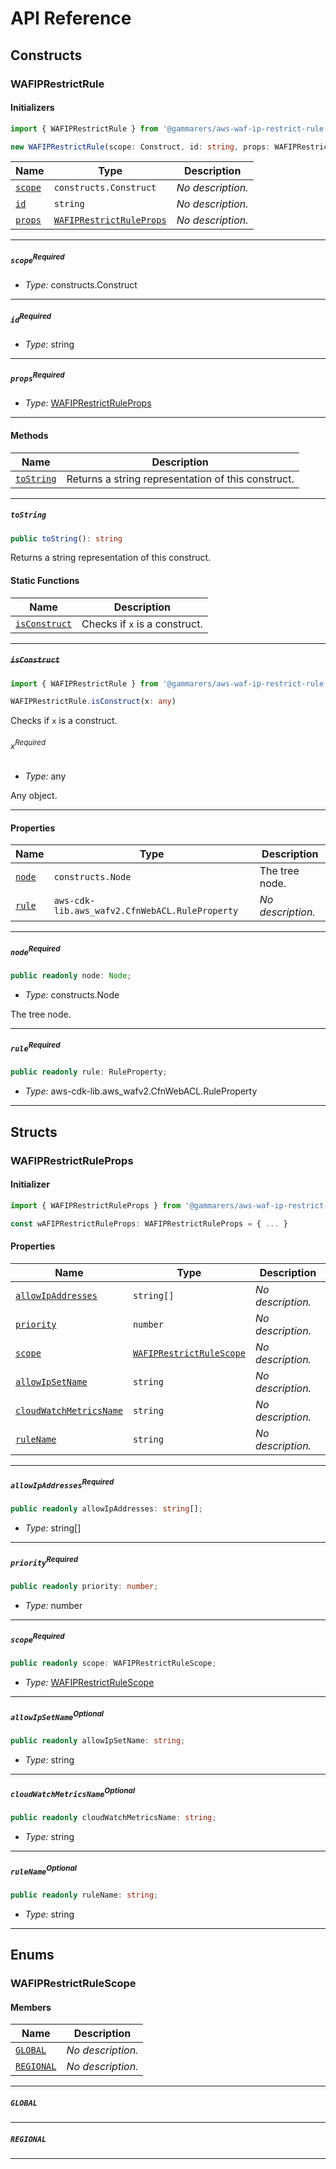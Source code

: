 # API Reference <a name="API Reference" id="api-reference"></a>

## Constructs <a name="Constructs" id="Constructs"></a>

### WAFIPRestrictRule <a name="WAFIPRestrictRule" id="@gammarers/aws-waf-ip-restrict-rule.WAFIPRestrictRule"></a>

#### Initializers <a name="Initializers" id="@gammarers/aws-waf-ip-restrict-rule.WAFIPRestrictRule.Initializer"></a>

```typescript
import { WAFIPRestrictRule } from '@gammarers/aws-waf-ip-restrict-rule'

new WAFIPRestrictRule(scope: Construct, id: string, props: WAFIPRestrictRuleProps)
```

| **Name** | **Type** | **Description** |
| --- | --- | --- |
| <code><a href="#@gammarers/aws-waf-ip-restrict-rule.WAFIPRestrictRule.Initializer.parameter.scope">scope</a></code> | <code>constructs.Construct</code> | *No description.* |
| <code><a href="#@gammarers/aws-waf-ip-restrict-rule.WAFIPRestrictRule.Initializer.parameter.id">id</a></code> | <code>string</code> | *No description.* |
| <code><a href="#@gammarers/aws-waf-ip-restrict-rule.WAFIPRestrictRule.Initializer.parameter.props">props</a></code> | <code><a href="#@gammarers/aws-waf-ip-restrict-rule.WAFIPRestrictRuleProps">WAFIPRestrictRuleProps</a></code> | *No description.* |

---

##### `scope`<sup>Required</sup> <a name="scope" id="@gammarers/aws-waf-ip-restrict-rule.WAFIPRestrictRule.Initializer.parameter.scope"></a>

- *Type:* constructs.Construct

---

##### `id`<sup>Required</sup> <a name="id" id="@gammarers/aws-waf-ip-restrict-rule.WAFIPRestrictRule.Initializer.parameter.id"></a>

- *Type:* string

---

##### `props`<sup>Required</sup> <a name="props" id="@gammarers/aws-waf-ip-restrict-rule.WAFIPRestrictRule.Initializer.parameter.props"></a>

- *Type:* <a href="#@gammarers/aws-waf-ip-restrict-rule.WAFIPRestrictRuleProps">WAFIPRestrictRuleProps</a>

---

#### Methods <a name="Methods" id="Methods"></a>

| **Name** | **Description** |
| --- | --- |
| <code><a href="#@gammarers/aws-waf-ip-restrict-rule.WAFIPRestrictRule.toString">toString</a></code> | Returns a string representation of this construct. |

---

##### `toString` <a name="toString" id="@gammarers/aws-waf-ip-restrict-rule.WAFIPRestrictRule.toString"></a>

```typescript
public toString(): string
```

Returns a string representation of this construct.

#### Static Functions <a name="Static Functions" id="Static Functions"></a>

| **Name** | **Description** |
| --- | --- |
| <code><a href="#@gammarers/aws-waf-ip-restrict-rule.WAFIPRestrictRule.isConstruct">isConstruct</a></code> | Checks if `x` is a construct. |

---

##### ~~`isConstruct`~~ <a name="isConstruct" id="@gammarers/aws-waf-ip-restrict-rule.WAFIPRestrictRule.isConstruct"></a>

```typescript
import { WAFIPRestrictRule } from '@gammarers/aws-waf-ip-restrict-rule'

WAFIPRestrictRule.isConstruct(x: any)
```

Checks if `x` is a construct.

###### `x`<sup>Required</sup> <a name="x" id="@gammarers/aws-waf-ip-restrict-rule.WAFIPRestrictRule.isConstruct.parameter.x"></a>

- *Type:* any

Any object.

---

#### Properties <a name="Properties" id="Properties"></a>

| **Name** | **Type** | **Description** |
| --- | --- | --- |
| <code><a href="#@gammarers/aws-waf-ip-restrict-rule.WAFIPRestrictRule.property.node">node</a></code> | <code>constructs.Node</code> | The tree node. |
| <code><a href="#@gammarers/aws-waf-ip-restrict-rule.WAFIPRestrictRule.property.rule">rule</a></code> | <code>aws-cdk-lib.aws_wafv2.CfnWebACL.RuleProperty</code> | *No description.* |

---

##### `node`<sup>Required</sup> <a name="node" id="@gammarers/aws-waf-ip-restrict-rule.WAFIPRestrictRule.property.node"></a>

```typescript
public readonly node: Node;
```

- *Type:* constructs.Node

The tree node.

---

##### `rule`<sup>Required</sup> <a name="rule" id="@gammarers/aws-waf-ip-restrict-rule.WAFIPRestrictRule.property.rule"></a>

```typescript
public readonly rule: RuleProperty;
```

- *Type:* aws-cdk-lib.aws_wafv2.CfnWebACL.RuleProperty

---


## Structs <a name="Structs" id="Structs"></a>

### WAFIPRestrictRuleProps <a name="WAFIPRestrictRuleProps" id="@gammarers/aws-waf-ip-restrict-rule.WAFIPRestrictRuleProps"></a>

#### Initializer <a name="Initializer" id="@gammarers/aws-waf-ip-restrict-rule.WAFIPRestrictRuleProps.Initializer"></a>

```typescript
import { WAFIPRestrictRuleProps } from '@gammarers/aws-waf-ip-restrict-rule'

const wAFIPRestrictRuleProps: WAFIPRestrictRuleProps = { ... }
```

#### Properties <a name="Properties" id="Properties"></a>

| **Name** | **Type** | **Description** |
| --- | --- | --- |
| <code><a href="#@gammarers/aws-waf-ip-restrict-rule.WAFIPRestrictRuleProps.property.allowIpAddresses">allowIpAddresses</a></code> | <code>string[]</code> | *No description.* |
| <code><a href="#@gammarers/aws-waf-ip-restrict-rule.WAFIPRestrictRuleProps.property.priority">priority</a></code> | <code>number</code> | *No description.* |
| <code><a href="#@gammarers/aws-waf-ip-restrict-rule.WAFIPRestrictRuleProps.property.scope">scope</a></code> | <code><a href="#@gammarers/aws-waf-ip-restrict-rule.WAFIPRestrictRuleScope">WAFIPRestrictRuleScope</a></code> | *No description.* |
| <code><a href="#@gammarers/aws-waf-ip-restrict-rule.WAFIPRestrictRuleProps.property.allowIpSetName">allowIpSetName</a></code> | <code>string</code> | *No description.* |
| <code><a href="#@gammarers/aws-waf-ip-restrict-rule.WAFIPRestrictRuleProps.property.cloudWatchMetricsName">cloudWatchMetricsName</a></code> | <code>string</code> | *No description.* |
| <code><a href="#@gammarers/aws-waf-ip-restrict-rule.WAFIPRestrictRuleProps.property.ruleName">ruleName</a></code> | <code>string</code> | *No description.* |

---

##### `allowIpAddresses`<sup>Required</sup> <a name="allowIpAddresses" id="@gammarers/aws-waf-ip-restrict-rule.WAFIPRestrictRuleProps.property.allowIpAddresses"></a>

```typescript
public readonly allowIpAddresses: string[];
```

- *Type:* string[]

---

##### `priority`<sup>Required</sup> <a name="priority" id="@gammarers/aws-waf-ip-restrict-rule.WAFIPRestrictRuleProps.property.priority"></a>

```typescript
public readonly priority: number;
```

- *Type:* number

---

##### `scope`<sup>Required</sup> <a name="scope" id="@gammarers/aws-waf-ip-restrict-rule.WAFIPRestrictRuleProps.property.scope"></a>

```typescript
public readonly scope: WAFIPRestrictRuleScope;
```

- *Type:* <a href="#@gammarers/aws-waf-ip-restrict-rule.WAFIPRestrictRuleScope">WAFIPRestrictRuleScope</a>

---

##### `allowIpSetName`<sup>Optional</sup> <a name="allowIpSetName" id="@gammarers/aws-waf-ip-restrict-rule.WAFIPRestrictRuleProps.property.allowIpSetName"></a>

```typescript
public readonly allowIpSetName: string;
```

- *Type:* string

---

##### `cloudWatchMetricsName`<sup>Optional</sup> <a name="cloudWatchMetricsName" id="@gammarers/aws-waf-ip-restrict-rule.WAFIPRestrictRuleProps.property.cloudWatchMetricsName"></a>

```typescript
public readonly cloudWatchMetricsName: string;
```

- *Type:* string

---

##### `ruleName`<sup>Optional</sup> <a name="ruleName" id="@gammarers/aws-waf-ip-restrict-rule.WAFIPRestrictRuleProps.property.ruleName"></a>

```typescript
public readonly ruleName: string;
```

- *Type:* string

---



## Enums <a name="Enums" id="Enums"></a>

### WAFIPRestrictRuleScope <a name="WAFIPRestrictRuleScope" id="@gammarers/aws-waf-ip-restrict-rule.WAFIPRestrictRuleScope"></a>

#### Members <a name="Members" id="Members"></a>

| **Name** | **Description** |
| --- | --- |
| <code><a href="#@gammarers/aws-waf-ip-restrict-rule.WAFIPRestrictRuleScope.GLOBAL">GLOBAL</a></code> | *No description.* |
| <code><a href="#@gammarers/aws-waf-ip-restrict-rule.WAFIPRestrictRuleScope.REGIONAL">REGIONAL</a></code> | *No description.* |

---

##### `GLOBAL` <a name="GLOBAL" id="@gammarers/aws-waf-ip-restrict-rule.WAFIPRestrictRuleScope.GLOBAL"></a>

---


##### `REGIONAL` <a name="REGIONAL" id="@gammarers/aws-waf-ip-restrict-rule.WAFIPRestrictRuleScope.REGIONAL"></a>

---

